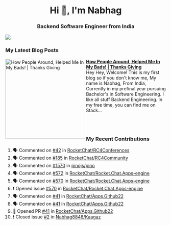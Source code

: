 
<h1 align="center">Hi 👋, I'm Nabhag</h1>
<h3 align="center">Backend Software Engineer from India</h3>

<img src="Twitter header - 2.png"/>

### My Latest Blog Posts 
<!-- HASHNODE_BLOG:START -->
<p align="left">
<a href="https://nabhagmotivaras.hashnode.dev//experience-2022" title="How People Around, Helped Me In My Bads!  | Thanks Giving"><img src="https://cdn.hashnode.com/res/hashnode/image/stock/unsplash/d1956810eb099b7959df44d932fa9fe4.jpeg" alt="How People Around, Helped Me In My Bads!  | Thanks Giving" width="250px" align="left" /></a>
<a href="https://nabhagmotivaras.hashnode.dev//experience-2022" title="How People Around, Helped Me In My Bads!  | Thanks Giving"><strong>How People Around, Helped Me In My Bads!  | Thanks Giving</strong></a>
<br/> Hey Hey, Welcome! This is my first blog so if you don't know me, My name is Nabhag, From India, Currently in my prefinal year pursuing Bachelor's in Software Engineering. I like all stuff Backend Engineering. In my free time, you can find me on Stack... </p> <br/> <br/>
<!-- HASHNODE_BLOG:END -->

### My Recent Contributions

<!--START_SECTION:activity-->
1. 🗣 Commented on [#42](https://github.com/RocketChat/RC4Conferences/issues/42) in [RocketChat/RC4Conferences](https://github.com/RocketChat/RC4Conferences)
2. 🗣 Commented on [#185](https://github.com/RocketChat/RC4Community/issues/185) in [RocketChat/RC4Community](https://github.com/RocketChat/RC4Community)
3. 🗣 Commented on [#1570](https://github.com/pinojs/pino/issues/1570) in [pinojs/pino](https://github.com/pinojs/pino)
4. 🗣 Commented on [#572](https://github.com/RocketChat/Rocket.Chat.Apps-engine/issues/572) in [RocketChat/Rocket.Chat.Apps-engine](https://github.com/RocketChat/Rocket.Chat.Apps-engine)
5. 🗣 Commented on [#570](https://github.com/RocketChat/Rocket.Chat.Apps-engine/issues/570) in [RocketChat/Rocket.Chat.Apps-engine](https://github.com/RocketChat/Rocket.Chat.Apps-engine)
6. ❗️ Opened issue [#570](https://github.com/RocketChat/Rocket.Chat.Apps-engine/issues/570) in [RocketChat/Rocket.Chat.Apps-engine](https://github.com/RocketChat/Rocket.Chat.Apps-engine)
7. 🗣 Commented on [#41](https://github.com/RocketChat/Apps.Github22/issues/41) in [RocketChat/Apps.Github22](https://github.com/RocketChat/Apps.Github22)
8. 🗣 Commented on [#41](https://github.com/RocketChat/Apps.Github22/issues/41) in [RocketChat/Apps.Github22](https://github.com/RocketChat/Apps.Github22)
9. 💪 Opened PR [#41](https://github.com/RocketChat/Apps.Github22/pull/41) in [RocketChat/Apps.Github22](https://github.com/RocketChat/Apps.Github22)
10. ❗️ Closed issue [#2](https://github.com/Nabhag8848/Kaagaz/issues/2) in [Nabhag8848/Kaagaz](https://github.com/Nabhag8848/Kaagaz)
<!--END_SECTION:activity-->


